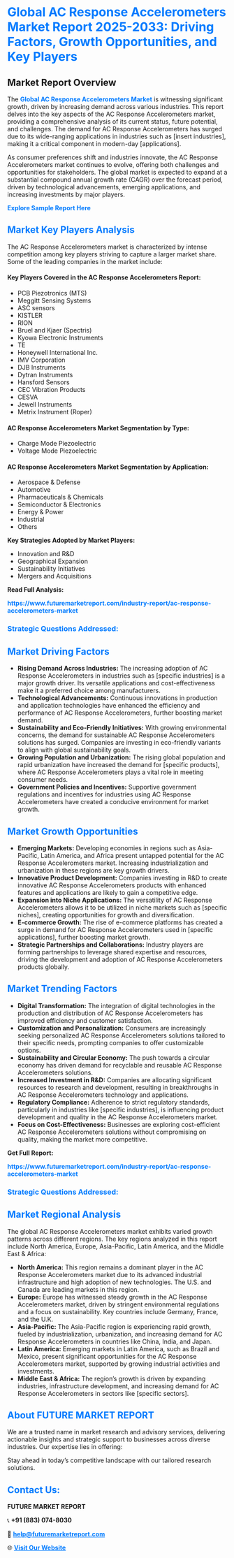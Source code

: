<h1 style="color: #007BFF;">Global AC Response Accelerometers Market Report 2025-2033: Driving Factors, Growth Opportunities, and Key Players</h1>

<section id="overview">
<h2>Market Report Overview</h2>
<p>The <a href="https://www.futuremarketreport.com/industry-report/ac-response-accelerometers-market" style="color: #007BFF; text-decoration: none;"><strong>Global AC Response Accelerometers Market</strong></a> is witnessing significant growth, driven by increasing demand across various industries. This report delves into the key aspects of the AC Response Accelerometers market, providing a comprehensive analysis of its current status, future potential, and challenges. The demand for AC Response Accelerometers has surged due to its wide-ranging applications in industries such as [insert industries], making it a critical component in modern-day [applications].</p>
<p>As consumer preferences shift and industries innovate, the AC Response Accelerometers market continues to evolve, offering both challenges and opportunities for stakeholders. The global market is expected to expand at a substantial compound annual growth rate (CAGR) over the forecast period, driven by technological advancements, emerging applications, and increasing investments by major players.</p>
</section>

<section id="overview">
<p><a href="https://www.futuremarketreport.com/request-sample/reportId=116082" style="color: #007BFF; text-decoration: none;"><strong>Explore Sample Report Here</strong></a></p>
</section>

<section id="key-players">
<h2 style="color: #007BFF;">Market Key Players Analysis</h2>
<p>The AC Response Accelerometers market is characterized by intense competition among key players striving to capture a larger market share. Some of the leading companies in the market include:</p>
<h4>Key Players Covered in the AC Response Accelerometers Report:</h4>
<ul><li>PCB Piezotronics (MTS)</li><li>Meggitt Sensing Systems</li><li>ASC sensors</li><li>KISTLER</li><li>RION</li><li>Bruel and Kjaer (Spectris)</li><li>Kyowa Electronic Instruments</li><li>TE</li><li>Honeywell International Inc.</li><li>IMV Corporation</li><li>DJB Instruments</li><li>Dytran Instruments</li><li>Hansford Sensors</li><li>CEC Vibration Products</li><li>CESVA</li><li>Jewell Instruments</li><li>Metrix Instrument (Roper)</li></ul>
<h4>AC Response Accelerometers Market Segmentation by Type:</h4>
<ul><li>Charge Mode Piezoelectric</li><li>Voltage Mode Piezoelectric</li></ul>

<h4>AC Response Accelerometers Market Segmentation by Application:</h4>
<ul><li>Aerospace &amp; Defense</li><li>Automotive</li><li>Pharmaceuticals &amp; Chemicals</li><li>Semiconductor &amp; Electronics</li><li>Energy &amp; Power</li><li>Industrial</li><li>Others</li></ul>
<p><strong>Key Strategies Adopted by Market Players:</strong></p>
<ul>
<li>Innovation and R&D</li>
<li>Geographical Expansion</li>
<li>Sustainability Initiatives</li>
<li>Mergers and Acquisitions</li>
</ul>
</section>

<section>
<p><strong>Read Full Analysis: </strong></p><a href="https://www.futuremarketreport.com/industry-report/ac-response-accelerometers-market" style="color: #007BFF; text-decoration: none;"><strong>https://www.futuremarketreport.com/industry-report/ac-response-accelerometers-market</strong></a>
<h3 style="color: #007BFF;">Strategic Questions Addressed:</h3>
</section>

<section id="driving-factors">
<h2 style="color: #007BFF;">Market Driving Factors</h2>
<ul>
<li><strong>Rising Demand Across Industries:</strong> The increasing adoption of AC Response Accelerometers in industries such as [specific industries] is a major growth driver. Its versatile applications and cost-effectiveness make it a preferred choice among manufacturers.</li>
<li><strong>Technological Advancements:</strong> Continuous innovations in production and application technologies have enhanced the efficiency and performance of AC Response Accelerometers, further boosting market demand.</li>
<li><strong>Sustainability and Eco-Friendly Initiatives:</strong> With growing environmental concerns, the demand for sustainable AC Response Accelerometers solutions has surged. Companies are investing in eco-friendly variants to align with global sustainability goals.</li>
<li><strong>Growing Population and Urbanization:</strong> The rising global population and rapid urbanization have increased the demand for [specific products], where AC Response Accelerometers plays a vital role in meeting consumer needs.</li>
<li><strong>Government Policies and Incentives:</strong> Supportive government regulations and incentives for industries using AC Response Accelerometers have created a conducive environment for market growth.</li>
</ul>
</section>

<section id="growth-opportunities">
<h2 style="color: #007BFF;">Market Growth Opportunities</h2>
<ul>
<li><strong>Emerging Markets:</strong> Developing economies in regions such as Asia-Pacific, Latin America, and Africa present untapped potential for the AC Response Accelerometers market. Increasing industrialization and urbanization in these regions are key growth drivers.</li>
<li><strong>Innovative Product Development:</strong> Companies investing in R&D to create innovative AC Response Accelerometers products with enhanced features and applications are likely to gain a competitive edge.</li>
<li><strong>Expansion into Niche Applications:</strong> The versatility of AC Response Accelerometers allows it to be utilized in niche markets such as [specific niches], creating opportunities for growth and diversification.</li>
<li><strong>E-commerce Growth:</strong> The rise of e-commerce platforms has created a surge in demand for AC Response Accelerometers used in [specific applications], further boosting market growth.</li>
<li><strong>Strategic Partnerships and Collaborations:</strong> Industry players are forming partnerships to leverage shared expertise and resources, driving the development and adoption of AC Response Accelerometers products globally.</li>
</ul>
</section>

<section id="trending-factors">
<h2 style="color: #007BFF;">Market Trending Factors</h2>
<ul>
<li><strong>Digital Transformation:</strong> The integration of digital technologies in the production and distribution of AC Response Accelerometers has improved efficiency and customer satisfaction.</li>
<li><strong>Customization and Personalization:</strong> Consumers are increasingly seeking personalized AC Response Accelerometers solutions tailored to their specific needs, prompting companies to offer customizable options.</li>
<li><strong>Sustainability and Circular Economy:</strong> The push towards a circular economy has driven demand for recyclable and reusable AC Response Accelerometers solutions.</li>
<li><strong>Increased Investment in R&D:</strong> Companies are allocating significant resources to research and development, resulting in breakthroughs in AC Response Accelerometers technology and applications.</li>
<li><strong>Regulatory Compliance:</strong> Adherence to strict regulatory standards, particularly in industries like [specific industries], is influencing product development and quality in the AC Response Accelerometers market.</li>
<li><strong>Focus on Cost-Effectiveness:</strong> Businesses are exploring cost-efficient AC Response Accelerometers solutions without compromising on quality, making the market more competitive.</li>
</ul>
</section>

<section>
<p><strong>Get Full Report: </strong></p><a href="https://www.futuremarketreport.com/industry-report/ac-response-accelerometers-market" style="color: #007BFF; text-decoration: none;"><strong>https://www.futuremarketreport.com/industry-report/ac-response-accelerometers-market</strong></a>
<h3 style="color: #007BFF;">Strategic Questions Addressed:</h3>
</section>


<section id="regional-analysis">
<h2 style="color: #007BFF;">Market Regional Analysis</h2>
<p>The global AC Response Accelerometers market exhibits varied growth patterns across different regions. The key regions analyzed in this report include North America, Europe, Asia-Pacific, Latin America, and the Middle East & Africa:</p>
<ul>
<li><strong>North America:</strong> This region remains a dominant player in the AC Response Accelerometers market due to its advanced industrial infrastructure and high adoption of new technologies. The U.S. and Canada are leading markets in this region.</li>
<li><strong>Europe:</strong> Europe has witnessed steady growth in the AC Response Accelerometers market, driven by stringent environmental regulations and a focus on sustainability. Key countries include Germany, France, and the U.K.</li>
<li><strong>Asia-Pacific:</strong> The Asia-Pacific region is experiencing rapid growth, fueled by industrialization, urbanization, and increasing demand for AC Response Accelerometers in countries like China, India, and Japan.</li>
<li><strong>Latin America:</strong> Emerging markets in Latin America, such as Brazil and Mexico, present significant opportunities for the AC Response Accelerometers market, supported by growing industrial activities and investments.</li>
<li><strong>Middle East & Africa:</strong> The region’s growth is driven by expanding industries, infrastructure development, and increasing demand for AC Response Accelerometers in sectors like [specific sectors].</li>
</ul>
</section>

<footer>
<h2 style="color: #007BFF;">About FUTURE MARKET REPORT</h2>
<p>We are a trusted name in market research and advisory services, delivering actionable insights and strategic support to businesses across diverse industries. Our expertise lies in offering:</p>

<p>Stay ahead in today’s competitive landscape with our tailored research solutions.</p>

<h2 style="color: #007BFF;">Contact Us:</h2>
<p><strong>FUTURE MARKET REPORT</strong></p>
<p>📞 <strong>+91 (883) 074-8030</strong></p>
<p>📧 <strong><a href="mailto:help@futuremarketreport.com" style="color: #007BFF;">help@futuremarketreport.com</a></strong></p>
<p>🌐 <strong><a href="https://www.futuremarketreport.com/" style="color: #007BFF;">Visit Our Website</a></strong></p>
</footer>
